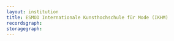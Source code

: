 ```yaml
---
layout: institution
title: ESMOD Internationale Kunsthochschule für Mode (IKHM)
recordsgraph: 
storagegraph: 
---
```

